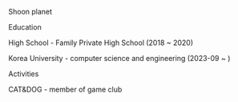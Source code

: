 Shoon planet

Education

High School - Family Private High School (2018 ~ 2020)

Korea University - computer science and engineering (2023-09 ~ )

Activities

CAT&DOG - member of game club
